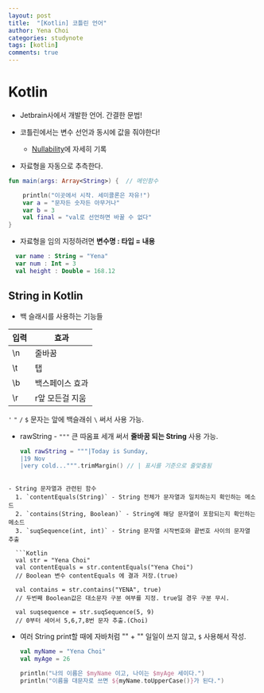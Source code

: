 ```yaml
---
layout: post
title:  "[Kotlin] 코틀린 언어"
author: Yena Choi
categories: studynote
tags: [kotlin]
comments: true
---
```


# Kotlin
- Jetbrain사에서 개발한 언어. 간결한 문법!
- 코틀린에서는 변수 선언과 동시에 값을 줘야한다!
  - [Nullability](/studynote/2017/11/22/Kotlin-Nullability.html)에 자세히 기록


- 자료형을 자동으로 추측한다.
```Kotlin
fun main(args: Array<String>) {  // 메인함수

    println("이곳에서 시작. 세미콜론은 자유!")
    var a = "문자든 숫자든 아무거나"
    var b = 3
    val final = "val로 선언하면 바꿀 수 없다"
}
```

- 자료형을 임의 지정하려면 **변수명 : 타입 = 내용**
```Kotlin
  var name : String = "Yena"
  var num : Int = 3
  val height : Double = 168.12
```


## String in Kotlin

- 백 슬래시를 사용하는 기능들

입력|효과
---- | ----
\n | 줄바꿈
\t | 탭
\b | 백스페이스 효과
\r | r앞 모든걸 지움

`'` `"` `/` `$` 문자는 앞에 백슬래쉬 `\` 써서 사용 가능.

- rawString - `"""` 큰 따옴표 세개 써서 **줄바꿈 되는 String** 사용 가능.

  ```Kotlin
  val rawString = """|Today is Sunday,
  |19 Nov
  |very cold...""".trimMargin() // | 표시를 기준으로 줄맞춤됨
```

- String 문자열과 관련된 함수
  1. `contentEquals(String)` - String 전체가 문자열과 일치하는지 확인하는 메소드
  2. `contains(String, Boolean)` - String에 해당 문자열이 포함되는지 확인하는 메소드
  3. `suqSequence(int, int)` - String 문자열 시작번호와 끝번호 사이의 문자열 추출

  ```Kotlin
  val str = "Yena Choi"
  val contentEquals = str.contentEquals("Yena Choi")
  // Boolean 변수 contentEquals 에 결과 저장.(true)

  val contains = str.contains("YENA", true)
  // 두번째 Boolean값은 대소문자 구분 여부를 지정. true일 경우 구분 무시.

  val suqsequence = str.suqSequence(5, 9)
  // 0부터 세어서 5,6,7,8번 문자 추출.(Choi)
  ```

- 여러 String print할 때에 자바처럼 "" + "" 일일이 쓰지 않고, `$` 사용해서 작성.

  ```Kotlin
  val myName = "Yena Choi"
  val myAge = 26

  println("나의 이름은 $myName 이고, 나이는 $myAge 세이다.")
  println("이름을 대문자로 쓰면 ${myName.toUpperCase()}가 된다.")
  ```
